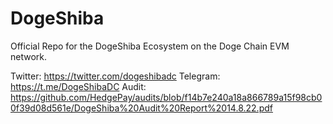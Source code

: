 # DogeShiba

Official Repo for the DogeShiba Ecosystem on the Doge Chain EVM network.


Twitter:
https://twitter.com/dogeshibadc
Telegram:
https://t.me/DogeShibaDC
Audit:
https://github.com/HedgePay/audits/blob/f14b7e240a18a866789a15f98cb00f39d08d561e/DogeShiba%20Audit%20Report%2014.8.22.pdf
